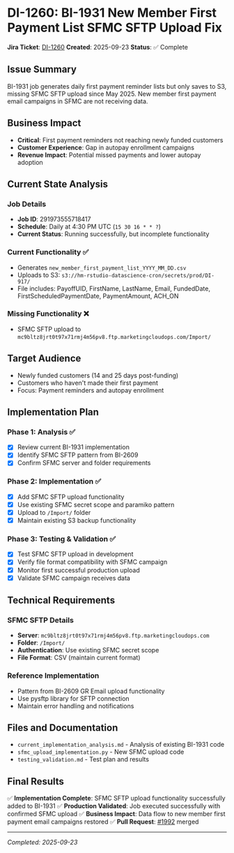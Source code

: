 # DI-1260: BI-1931 New Member First Payment List SFMC SFTP Upload Fix

**Jira Ticket**: [DI-1260](https://happymoneyinc.atlassian.net/browse/DI-1260)
**Created**: 2025-09-23
**Status**: ✅ Complete

## Issue Summary

BI-1931 job generates daily first payment reminder lists but only saves to S3, missing SFMC SFTP upload since May 2025. New member first payment email campaigns in SFMC are not receiving data.

## Business Impact

- **Critical**: First payment reminders not reaching newly funded customers
- **Customer Experience**: Gap in autopay enrollment campaigns
- **Revenue Impact**: Potential missed payments and lower autopay adoption

## Current State Analysis

### Job Details
- **Job ID**: 291973555718417
- **Schedule**: Daily at 4:30 PM UTC (`15 30 16 * * ?`)
- **Current Status**: Running successfully, but incomplete functionality

### Current Functionality ✅
- Generates `new_member_first_payment_list_YYYY_MM_DD.csv`
- Uploads to S3: `s3://hm-rstudio-datascience-cron/secrets/prod/DI-917/`
- File includes: PayoffUID, FirstName, LastName, Email, FundedDate, FirstScheduledPaymentDate, PaymentAmount, ACH_ON

### Missing Functionality ❌
- SFMC SFTP upload to `mc9bltz8jrt0t97x71rmj4m56pv8.ftp.marketingcloudops.com/Import/`

## Target Audience
- Newly funded customers (14 and 25 days post-funding)
- Customers who haven't made their first payment
- Focus: Payment reminders and autopay enrollment

## Implementation Plan

### Phase 1: Analysis ✅
- [x] Review current BI-1931 implementation
- [x] Identify SFMC SFTP pattern from BI-2609
- [x] Confirm SFMC server and folder requirements

### Phase 2: Implementation ✅
- [x] Add SFMC SFTP upload functionality
- [x] Use existing SFMC secret scope and paramiko pattern
- [x] Upload to `/Import/` folder
- [x] Maintain existing S3 backup functionality

### Phase 3: Testing & Validation ✅
- [x] Test SFMC SFTP upload in development
- [x] Verify file format compatibility with SFMC campaign
- [x] Monitor first successful production upload
- [x] Validate SFMC campaign receives data

## Technical Requirements

### SFMC SFTP Details
- **Server**: `mc9bltz8jrt0t97x71rmj4m56pv8.ftp.marketingcloudops.com`
- **Folder**: `/Import/`
- **Authentication**: Use existing SFMC secret scope
- **File Format**: CSV (maintain current format)

### Reference Implementation
- Pattern from BI-2609 GR Email upload functionality
- Use pysftp library for SFTP connection
- Maintain error handling and notifications

## Files and Documentation

- `current_implementation_analysis.md` - Analysis of existing BI-1931 code
- `sfmc_upload_implementation.py` - New SFMC upload code
- `testing_validation.md` - Test plan and results

## Final Results

✅ **Implementation Complete**: SFMC SFTP upload functionality successfully added to BI-1931
✅ **Production Validated**: Job executed successfully with confirmed SFMC upload
✅ **Business Impact**: Data flow to new member first payment email campaigns restored
✅ **Pull Request**: [#1992](https://github.com/HappyMoneyInc/business-intelligence-data-jobs/pull/1992) merged

---

*Completed: 2025-09-23*